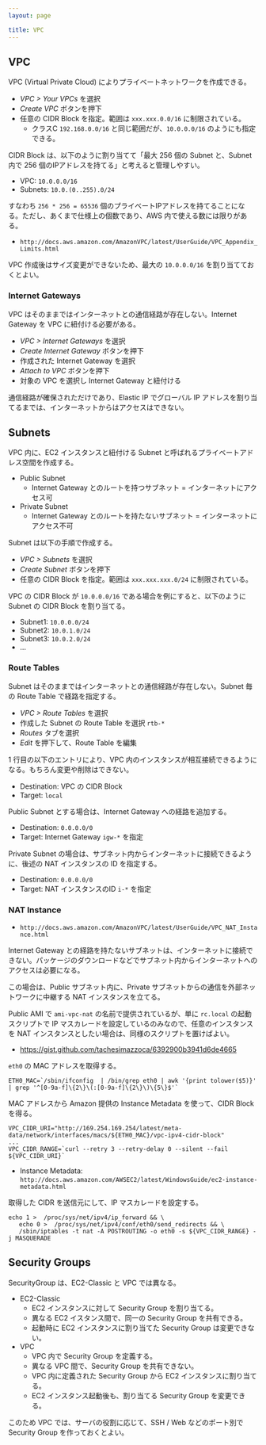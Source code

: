 ```yaml
---
layout: page

title: VPC
---
```


## VPC

VPC (Virtual Private Cloud) によりプライベートネットワークを作成できる。

* _VPC > Your VPCs_ を選択
* _Create VPC_ ボタンを押下
* 任意の CIDR Block を指定。範囲は `xxx.xxx.0.0/16` に制限されている。
  * クラスC `192.168.0.0/16` と同じ範囲だが、`10.0.0.0/16` のようにも指定できる。

CIDR Block は、以下のように割り当てて「最大 256 個の Subnet と、Subnet 内で 256 個のIPアドレスを持てる」と考えると管理しやすい。

* VPC: `10.0.0.0/16`
* Subnets: `10.0.(0..255).0/24`

すなわち `256 * 256 = 65536` 個のプライベートIPアドレスを持てることになる。ただし、あくまで仕様上の個数であり、AWS 内で使える数には限りがある。

* `http://docs.aws.amazon.com/AmazonVPC/latest/UserGuide/VPC_Appendix_Limits.html`

VPC 作成後はサイズ変更ができないため、最大の `10.0.0.0/16` を割り当てておくとよい。

### Internet Gateways

VPC はそのままではインターネットとの通信経路が存在しない。Internet Gateway を VPC に紐付ける必要がある。

* _VPC > Internet Gateways_ を選択
* _Create Internet Gateway_ ボタンを押下
* 作成された Internet Gateway を選択
* _Attach to VPC_ ボタンを押下
* 対象の VPC を選択し Internet Gateway と紐付ける

通信経路が確保されただけであり、Elastic IP でグローバル IP アドレスを割り当てるまでは、インターネットからはアクセスはできない。

## Subnets

VPC 内に、EC2 インスタンスと紐付ける Subnet と呼ばれるプライベートアドレス空間を作成する。

* Public Subnet
  * Internet Gateway とのルートを持つサブネット = インターネットにアクセス可
* Private Subnet
  * Internet Gateway とのルートを持たないサブネット = インターネットにアクセス不可

Subnet は以下の手順で作成する。

* _VPC > Subnets_ を選択
* _Create Subnet_ ボタンを押下
* 任意の CIDR Block を指定。範囲は `xxx.xxx.xxx.0/24` に制限されている。

VPC の CIDR Block が `10.0.0.0/16` である場合を例にすると、以下のように Subnet の CIDR Block を割り当てる。

* Subnet1: `10.0.0.0/24`
* Subnet2: `10.0.1.0/24`
* Subnet3: `10.0.2.0/24`
* ...

### Route Tables

Subnet はそのままではインターネットとの通信経路が存在しない。Subnet 毎の Route Table で経路を指定する。

* _VPC > Route Tables_ を選択
* 作成した Subnet の Route Table を選択 `rtb-*`
* _Routes_ タブを選択
* _Edit_ を押下して、Route Table を編集

1 行目の以下のエントリにより、VPC 内のインスタンスが相互接続できるようになる。もちろん変更や削除はできない。

* Destination: VPC の CIDR Block
* Target: `local`

Public Subnet とする場合は、Internet Gateway への経路を追加する。

* Destination: `0.0.0.0/0`
* Target: Internet Gateway `igw-*` を指定

Private Subnet の場合は、サブネット内からインターネットに接続できるように、後述の NAT インスタンスの ID を指定する。

* Destination: `0.0.0.0/0`
* Target: NAT インスタンスのID `i-*` を指定

### NAT Instance

* `http://docs.aws.amazon.com/AmazonVPC/latest/UserGuide/VPC_NAT_Instance.html`

Internet Gateway との経路を持たないサブネットは、インターネットに接続できない。パッケージのダウンロードなどでサブネット内からインターネットへのアクセスは必要になる。

この場合は、Public サブネット内に、Private サブネットからの通信を外部ネットワークに中継する NAT インスタンスを立てる。

Public AMI で `ami-vpc-nat` の名前で提供されているが、単に `rc.local` の起動スクリプトで IP マスカレードを設定しているのみなので、任意のインスタンスを NAT インスタンスとしたい場合は、同様のスクリプトを置けばよい。

* <https://gist.github.com/tachesimazzoca/6392900b3941d6de4665>

`eth0` の MAC アドレスを取得する。

    ETH0_MAC=`/sbin/ifconfig  | /bin/grep eth0 | awk '{print tolower($5)}' | grep '^[0-9a-f]\{2\}\(:[0-9a-f]\{2\}\)\{5\}$'`

MAC アドレスから Amazon 提供の Instance Metadata を使って、CIDR Block を得る。

    VPC_CIDR_URI="http://169.254.169.254/latest/meta-data/network/interfaces/macs/${ETH0_MAC}/vpc-ipv4-cidr-block"
    ...
    VPC_CIDR_RANGE=`curl --retry 3 --retry-delay 0 --silent --fail ${VPC_CIDR_URI}`

* Instance Metadata: `http://docs.aws.amazon.com/AWSEC2/latest/WindowsGuide/ec2-instance-metadata.html`

取得した CIDR を送信元にして、IP マスカレードを設定する。

    echo 1 >  /proc/sys/net/ipv4/ip_forward && \
       echo 0 >  /proc/sys/net/ipv4/conf/eth0/send_redirects && \
       /sbin/iptables -t nat -A POSTROUTING -o eth0 -s ${VPC_CIDR_RANGE} -j MASQUERADE

## Security Groups

SecurityGroup は、EC2-Classic と VPC では異なる。

* EC2-Classic
  * EC2 インスタンスに対して Security Group を割り当てる。
  * 異なる EC2 イスタンス間で、同一の Security Group を共有できる。
  * 起動時に EC2 インスタンスに割り当てた Security Group は変更できない。
* VPC
  * VPC 内で Security Group を定義する。
  * 異なる VPC 間で、Security Group を共有できない。
  * VPC 内に定義された Security Group から EC2 インスタンスに割り当てる。
  * EC2 インスタンス起動後も、割り当てる Security Group を変更できる。

このため VPC では、サーバの役割に応じて、SSH / Web などのポート別で Security Group を作っておくとよい。

